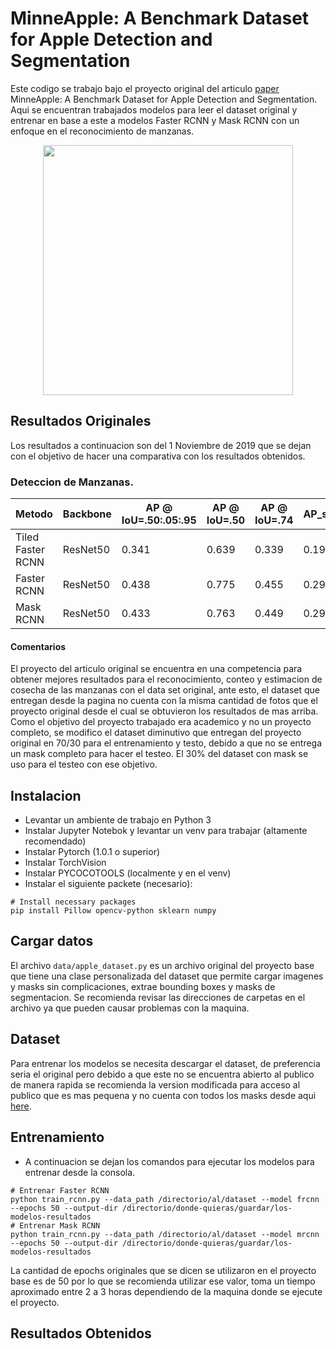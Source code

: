 # MinneApple: A Benchmark Dataset for Apple Detection and Segmentation
Este codigo se trabajo bajo el proyecto original del articulo [paper](https://arxiv.org/abs/1909.06441) MinneApple: A Benchmark Dataset for Apple Detection and Segmentation. Aqui se encuentran trabajados modelos para leer el dataset original  y entrenar en base a este a modelos Faster RCNN y Mask RCNN con un enfoque en el reconocimiento de manzanas.

<p align="center">
	<img src="./imgs/concept.png" width="400">
</p>

## Resultados Originales
Los resultados a continuacion son del 1 Noviembre de 2019 que se dejan con el objetivo de hacer una comparativa con los resultados obtenidos.

### Deteccion de Manzanas.
| Metodo | Backbone | AP @ IoU=.50:.05:.95 | AP @ IoU=.50  |  AP @ IoU=.74 | AP_small | AP_medium | AP_large|
|---|---|---|---|---|---|---|---|
| Tiled Faster RCNN  |  ResNet50  |  0.341 | 0.639 | 0.339  | 0.197  | 0.519  | 0.208  |
| Faster RCNN  |  ResNet50 |  0.438 |  0.775 | 0.455  | 0.297  | 0.578  | 0.871  |
| Mask RCNN  | ResNet50  | 0.433  |  0.763 | 0.449  | 0.295  | 0.571  |  0.809 |

#### Comentarios
El proyecto del articulo original se encuentra en una competencia para obtener mejores resultados para el reconocimiento, conteo y estimacion de cosecha de las manzanas con el data set original, ante esto, el dataset que entregan desde la pagina no cuenta con la misma cantidad de fotos que el proyecto original desde el cual se obtuvieron los resultados de mas arriba. Como el objetivo del proyecto trabajado era academico y no un proyecto completo, se modifico el dataset diminutivo que entregan del proyecto original en 70/30 para el entrenamiento y testo, debido a que no se entrega un mask completo para hacer el testeo.
El 30% del dataset con mask se uso para el testeo con ese objetivo.

## Instalacion
* Levantar un ambiente de trabajo en Python 3
* Instalar Jupyter Notebok y levantar un venv para trabajar (altamente recomendado)
* Instalar Pytorch (1.0.1 o superior)
* Instalar TorchVision
* Instalar PYCOCOTOOLS (localmente y en el venv)
* Instalar el siguiente packete (necesario):
```
# Install necessary packages
pip install Pillow opencv-python sklearn numpy
```


## Cargar datos
El archivo ```data/apple_dataset.py``` es un archivo original del proyecto base que tiene una clase personalizada del dataset que permite cargar imagenes y masks sin complicaciones, extrae bounding boxes y masks de segmentacion. Se recomienda revisar las direcciones de carpetas en el archivo ya que pueden causar problemas con la maquina.

## Dataset
Para entrenar los modelos se necesita descargar el dataset, de preferencia seria el original pero debido a que este no se encuentra abierto al publico de manera rapida se recomienda la version modificada para acceso al publico que es mas pequena y no cuenta con todos los masks desde aqui [here](https://conservancy.umn.edu/handle/11299/206575).

## Entrenamiento
* A continuacion se dejan los comandos para ejecutar los modelos para entrenar desde la consola.
```
# Entrenar Faster RCNN
python train_rcnn.py --data_path /directorio/al/dataset --model frcnn --epochs 50 --output-dir /directorio/donde-quieras/guardar/los-modelos-resultados
# Entrenar Mask RCNN
python train_rcnn.py --data_path /directorio/al/dataset --model mrcnn --epochs 50 --output-dir /directorio/donde-quieras/guardar/los-modelos-resultados

```
La cantidad de epochs originales que se dicen se utilizaron en el proyecto base es de 50 por lo que se recomienda utilizar ese valor, toma un tiempo aproximado entre 2 a 3 horas dependiendo de la maquina donde se ejecute el proyecto.

## Resultados Obtenidos


